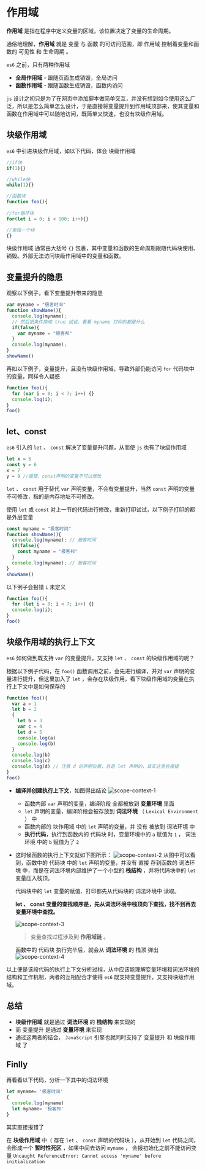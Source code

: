 # 作用域


**作用域** 是指在程序中定义变量的区域，该位置决定了变量的生命周期。

通俗地理解，**作用域** 就是 变量 与 函数 的可访问范围，即 作用域 控制着变量和函数的 可见性 和 生命周期 。

`es6` 之前，只有两种作用域

- **全局作用域** - 跟随页面生成销毁，全局访问
- **函数作用域** - 跟随函数生成销毁，函数内访问

`js` 设计之初只是为了在网页中添加脚本做简单交互，并没有想到如今使用这么广泛，所以是怎么简单怎么设计，于是直接将变量提升到作用域顶部来，使其变量和函数在作用域中可以随地访问，既简单又快速，也没有块级作用域。



## 块级作用域

`es6` 中引进块级作用域，如以下代码，体会 块级作用域

```js
//if块
if(1){}

//while块
while(1){}

//函数块
function foo(){
 
//for循环块
for(let i = 0; i < 100; i++){}

//单独一个块
{}
```

块级作用域 通常由大括号 `{}` 包裹，其中变量和函数的生命周期跟随代码块使用、销毁。外部无法访问块级作用域中的变量和函数。



## 变量提升的隐患

观察以下例子，看下变量提升带来的隐患

```js
var myname = "极客时间"
function showName(){
  console.log(myname);
  // 然后把条件换成 true 试试，看看 myname 打印的都是什么
  if(false){
    var myname = "极客邦"
  }
  console.log(myname);
}
showName()
```

再如以下例子，变量提升，且没有块级作用域，导致外部仍能访问 `for` 代码块中的变量，同样令人疑惑

```js
function foo(){
  for (var i = 0; i < 7; i++) {}
  console.log(i); 
}
foo()
```


## let、const

`es6` 引入的 `let` 、 `const` 解决了变量提升问题，从而使 `js` 也有了块级作用域

```js
let x = 5
const y = 6
x = 7
y = 9 //报错，const声明的变量不可以修改
```

`let` 、 `const` 用于替代 `var` 声明变量，不会有变量提升，当然 `const` 声明的变量不可修改，指的是内存地址不可修改。


使用 `let` 或 `const` 对上一节的代码进行修改，重新打印试试，以下例子打印的都是外层变量

```js
const myname = "极客时间"
function showName(){
  console.log(myname); // 极客时间
  if(false){
    const myname = "极客邦"
  }
  console.log(myname); // 极客时间
}
showName()
```

以下例子会报错 `i` 未定义

```js
function foo(){
  for (let i = 0; i < 7; i++) {}
  console.log(i); 
}
foo()
```


## 块级作用域的执行上下文

`es6` 如何做到既支持 `var` 的变量提升，又支持 `let` 、 `const` 的块级作用域的呢？

根据以下例子代码，在 `foo()` 函数调用之前，会先进行编译，并对 `var` 声明的变量进行提升，但这里加入了 `let` ，会存在块级作用，看下块级作用域的变量在执行上下文中是如何保存的

```js
function foo(){
  var a = 1
  let b = 2
  {
    let b = 3
    var c = 4
    let d = 5
    console.log(a)
    console.log(b)
  }
  console.log(b) 
  console.log(c)
  console.log(d) // 注意 d 的声明位置，且是 let 声明的，其实这里会报错
}   
foo()
```

- **编译并创建执行上下文**，如图得出结论
  ![scope-context-1](./images/scope-context-1.webp)
  - 函数内部 `var` 声明的变量，编译阶段 全都被放到 **变量环境** 里面
  - `let` 声明的变量，编译阶段会被存放到 **词法环境** （ `Lexical Environment` ） 中
  - 函数内部的 块作用域 中的 `let` 声明的变量，并 没有 被放到 词法环境 中
  - **执行代码**，执行到函数内的 代码块 时，变量环境中的 `a` 赋值为 `1` ， 词法环境 中的 `b` 赋值为了 `2`



- 这时候函数的执行上下文就如下图所示：
  ![scope-context-2](./images/scope-context-2.webp)
  从图中可以看到，函数中的 代码块 中的 `let` 声明的变量，并没有 直接 存到函数的 词法环境 中，而是在词法环境内部维护了一个小型的 **栈结构** ，并将代码块中的 `let` 变量压入栈顶。
  
  代码块中的 `let` 变量的赋值、打印都先从代码块的 词法环境中 读取。

  **let 、 const 变量的查找顺序是，先从词法环境中栈顶向下查找，找不到再去变量环境中查找。**

  ![scope-context-3](./images/scope-context-3.webp)

  > 变量查找过程涉及到 **作用域链** 。

  函数中的 代码块 执行完毕后，就会从 **词法环境** 的 栈顶 弹出
  ![scope-context-4](./images/scope-context-4.webp)



以上便是该段代码的执行上下文分析过程，从中应该能理解变量环境和词法环境的结构和工作机制，两者的互相配合才使得 `es6` 既支持变量提升，又支持块级作用域。


## 总结

- **块级作用域** 就是通过 **词法环境** 的 **栈结构** 来实现的
- 而 变量提升 是通过 **变量环境** 来实现
- 通过这两者的结合， `JavaScript` 引擎也就同时支持了 变量提升 和 块级作用域 了


## Finlly

再看看以下代码，分析一下其中的词法环境

```js
let myname= '极客时间'
{
  console.log(myname) 
  let myname= '极客邦'
}
```

其实直接报错了

在 **块级作用域** 中（ 存在 `let` 、 `const` 声明的代码块 ），从开始到 `let` 代码之间，会形成一个 **暂时性死区** ，如果中间去访问 `myname` ， 会报初始化之前不能访问变量 `Uncaught ReferenceError: Cannot access 'myname' before initialization`

